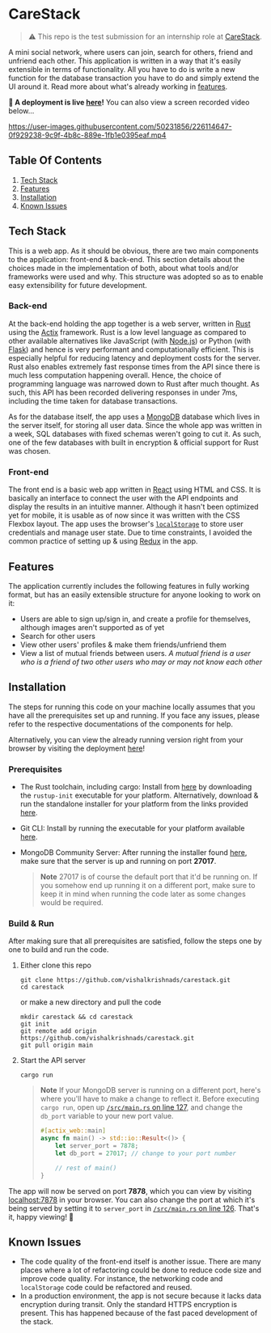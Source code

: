 # CareStack
> :warning: This repo is the test submission for an internship role at [CareStack](https://carestack.com). 

A mini social network, where users can join, search for others, friend and unfriend each other. This application is written in a way that it's easily extensible in terms of functionality. All you have to do is write a new function for the database transaction you have to do and simply extend the UI around it. Read more about what's already working in [features](#features).

**🎉 A deployment is live [here](https://carestack.selseus.com)!** You can also view a screen recorded video below...

https://user-images.githubusercontent.com/50231856/226114647-0f929238-9c9f-4b8c-889e-1fb1e0395eaf.mp4

## Table Of Contents
1. [Tech Stack](#tech-stack)
2. [Features](#features)
3. [Installation](#installation)
4. [Known Issues](#known-issues)

## Tech Stack
This is a web app. As it should be obvious, there are two main components to the application: front-end & back-end. This section details about the choices made in the implementation of both, about what tools and/or frameworks were used and why. This structure was adopted so as to enable easy extensibility for future development.

### Back-end
At the back-end holding the app together is a web server, written in [Rust](https://www.rust-lang.org/) using the [Actix](https://actix.rs) framework. Rust is a low level language as compared to other available alternatives like JavaScript (with [Node.js](https://nodejs.org)) or Python (with [Flask](https://flask.palletsprojects.com/en/2.2.x/)) and hence is very performant and computationally efficient. This is especially helpful for reducing latency and deployment costs for the server. Rust also enables extremely fast response times from the API since there is much less computation happening overall. Hence, the choice of programming language was narrowed down to Rust after much thought. As such, this API has been recorded delivering responses in under 7ms, including the time taken for database transactions.

As for the database itself, the app uses a [MongoDB](https://mongodb.com) database which lives in the server itself, for storing all user data. Since the whole app was written in a week, SQL databases with fixed schemas weren't going to cut it. As such, one of the few databases with built in encryption & official support for Rust was chosen.

### Front-end
The front end is a basic web app written in [React](https://react.dev) using HTML and CSS. It is basically an interface to connect the user with the API endpoints and display the results in an intuitive manner. Although it hasn't been optimized yet for mobile, it is usable as of now since it was written with the CSS Flexbox layout.
The app uses the browser's [`localStorage`](https://developer.mozilla.org/en-US/docs/Web/API/Window/localStorage) to store user credentials and manage user state. Due to time constraints, I avoided the common practice of setting up & using [Redux](https://redux.js.org/) in the app.

## Features
The application currently includes the following features in fully working format, but has an easily extensible structure for anyone looking to work on it:
* Users are able to sign up/sign in, and create a profile for themselves, although images aren't supported as of yet
* Search for other users
* View other users' profiles & make them friends/unfriend them
* View a list of mutual friends between users. 
  *A mutual friend is a user who is a friend of two other users who may or may not know each other*

## Installation
The steps for running this code on your machine locally assumes that you have all the prerequisites set up and running. If you face any issues, please refer to the respective documentations of the components for help.

Alternatively, you can view the already running version right from your browser by visiting the deployment [here](https://carestack.selseus.com)!

### Prerequisites
* The Rust toolchain, including cargo: Install from [here](https://www.rust-lang.org/tools/install) by downloading the `rustup-init` executable for your platform. Alternatively, download & run the standalone installer for your platform from the links provided [here](https://forge.rust-lang.org/infra/other-installation-methods.html#standalone-installers).
* Git CLI: Install by running the executable for your platform available [here](https://git-scm.com/downloads).
* MongoDB Community Server: After running the installer found [here](https://www.mongodb.com/try/download/community), make sure that the server is up and running on port **27017**. 

    > **Note**
    > 27017 is of course the default port that it'd be running on. If you somehow end up running it on a different port, make sure to keep it in mind when running the code later as some changes would be required.

### Build & Run
After making sure that all prerequisites are satisfied, follow the steps one by one to build and run the code.
1. Either clone this repo

    ```
    git clone https://github.com/vishalkrishnads/carestack.git
    cd carestack
    ```
   or make a new directory and pull the code
  
    ```
    mkdir carestack && cd carestack
    git init
    git remote add origin https://github.com/vishalkrishnads/carestack.git
    git pull origin main
    ```
2. Start the API server

    ```
    cargo run
    ```
    > **Note**
    > If your MongoDB server is running on a different port, here's where you'll have to make a change to reflect it. Before executing `cargo run`, open up [`/src/main.rs` on line 127](https://github.com/vishalkrishnads/carestack/blob/docs/src/main.rs#L127), and change the `db_port` variable to your new port value.
    > ```rust
    > #[actix_web::main]
    > async fn main() -> std::io::Result<()> {
    >     let server_port = 7878;
    >     let db_port = 27017; // change to your port number
    >
    >     // rest of main()
    > }
    > ```

The app will now be served on port **7878**, which you can view by visiting [localhost:7878](http://localhost:7878) in your browser. You can also change the port at which it's being served by setting it to `server_port` in [`/src/main.rs` on line 126](https://github.com/vishalkrishnads/carestack/blob/docs/src/main.rs#L126). That's it, happy viewing! :beers:

## Known Issues
* The code quality of the front-end itself is another issue. There are many places where a lot of refactoring could be done to reduce code size and improve code quality. For instance, the networking code and `localStorage` code could be refactored and reused.
* In a production environment, the app is not secure because it lacks data encryption during transit. Only the standard HTTPS encryption is present. This has happened because of the fast paced development of the stack.
